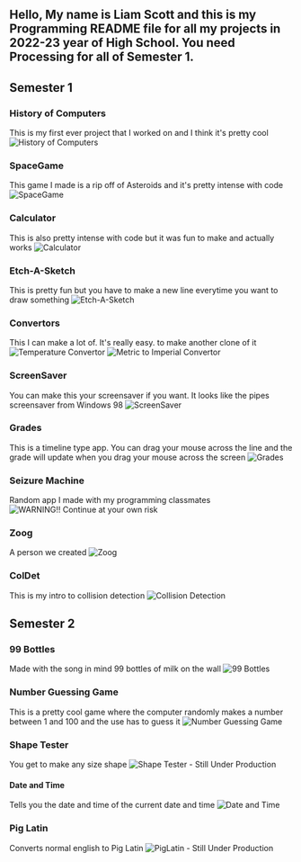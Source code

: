 ## Hello, My name is Liam Scott and this is my Programming README file for all my projects in 2022-23 year of High School. You need Processing for all of Semester 1.


## Semester 1

### History of Computers
This is my first ever project that I worked on and I think it's pretty cool
![History of Computers](https://github.com/LemScoot/Skyline-high-Programming-2022-23/tree/main/src/History_Of_Computers)

### SpaceGame
This game I made is a rip off of Asteroids and it's pretty intense with code
![SpaceGame](https://github.com/LemScoot/Skyline-high-Programming-2022-23/tree/main/src/SpaceGame)

### Calculator
This is also pretty intense with code but it was fun to make and actually works
![Calculator](https://github.com/LemScoot/Skyline-high-Programming-2022-23/tree/main/src/calculator2)

### Etch-A-Sketch
This is pretty fun but you have to make a new line everytime you want to draw something
![Etch-A-Sketch](https://github.com/LemScoot/Skyline-high-Programming-2022-23/tree/main/src/Etch-A-Sketch)

### Convertors
This I can make a lot of. It's really easy. to make another clone of it
![Temperature Convertor](https://github.com/LemScoot/Skyline-high-Programming-2022-23/tree/main/src/TempConverter)
![Metric to Imperial Convertor](https://github.com/LemScoot/Skyline-high-Programming-2022-23/tree/main/src/Metric_To_Imperial_Weight_Convertor)

### ScreenSaver
You can make this your screensaver if you want. It looks like the pipes screensaver from Windows 98
![ScreenSaver](https://github.com/LemScoot/Skyline-high-Programming-2022-23/tree/main/src/ScreenSaver)

### Grades
This is a timeline type app. You can drag your mouse across the line and the grade will update when you drag your mouse across the screen
![Grades](https://github.com/LemScoot/Skyline-high-Programming-2022-23/tree/main/src/Grades)

### Seizure Machine
Random app I made with my programming classmates
![WARNING!! Continue at your own risk](https://github.com/LemScoot/Skyline-high-Programming-2022-23/tree/main/src/Seizure_machine)

### Zoog
A person we created
![Zoog](https://github.com/LemScoot/Skyline-high-Programming-2022-23/tree/main/src/Zoog)

### ColDet
This is my intro to collision detection
![Collision Detection](https://github.com/LemScoot/Skyline-high-Programming-2022-23/tree/main/src/ColDet)

## Semester 2

### 99 Bottles
Made with the song in mind 99 bottles of milk on the wall
![99 Bottles](https://replit.com/@LiamScott3/99Bottles#main.py)

### Number Guessing Game
This is a pretty cool game where the computer randomly makes a number between 1 and 100 and the use has to guess it
![Number Guessing Game](https://replit.com/@LiamScott3/Random-Number-Game-2023#main.py)

### Shape Tester
You get to make any size shape
![Shape Tester - Still Under Production]()

#### Date and Time
Tells you the date and time of the current date and time
![Date and Time](https://replit.com/@LiamScott3/DateandTime)

### Pig Latin
Converts normal english to Pig Latin
![PigLatin - Still Under Production]()
